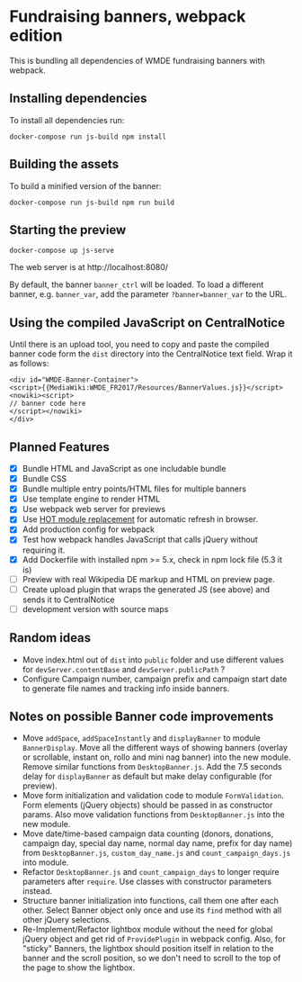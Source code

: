 # Fundraising banners, webpack edition

This is bundling all dependencies of WMDE fundraising banners with webpack.

## Installing dependencies
To install all dependencies run:

    docker-compose run js-build npm install

## Building the assets
To build a minified version of the banner:

    docker-compose run js-build npm run build

## Starting the preview

    docker-compose up js-serve

The web server is at http://localhost:8080/

By default, the banner `banner_ctrl` will be loaded. To load a different banner, e.g. `banner_var`, add the parameter `?banner=banner_var` to the URL.

## Using the compiled JavaScript on CentralNotice

Until there is an upload tool, you need to copy and paste the compiled banner code form the `dist` directory into the CentralNotice text field. Wrap it as follows:

    <div id="WMDE-Banner-Container">
    <script>{{MediaWiki:WMDE_FR2017/Resources/BannerValues.js}}</script>
    <nowiki><script>
    // banner code here
    </script></nowiki>
    </div>

## Planned Features
- [x] Bundle HTML and JavaScript as one includable bundle
- [x] Bundle CSS
- [x] Bundle multiple entry points/HTML files for multiple banners
- [x] Use template engine to render HTML
- [x] Use webpack web server for previews
- [x] Use [HOT module replacement](https://webpack.js.org/guides/hot-module-replacement/) for automatic refresh in browser.
- [x] Add production config for webpack
- [x] Test how webpack handles JavaScript that calls jQuery without requiring it.
- [x] Add Dockerfile with installed npm >= 5.x, check in npm lock file (5.3 it is)
- [ ] Preview with real Wikipedia DE markup and HTML on preview page.
- [ ] Create upload plugin that wraps the generated JS (see above) and sends it to CentralNotice
- [ ] development version with source maps

## Random ideas
* Move index.html out of `dist` into `public` folder and use different values for `devServer.contentBase` and `devServer.publicPath` ?
* Configure Campaign number, campaign prefix and campaign start date to generate file names and tracking info inside banners.

## Notes on possible Banner code improvements
* Move `addSpace`, `addSpaceInstantly` and `displayBanner` to module `BannerDisplay`. Move all the different ways of showing banners (overlay or scrollable, instant on, rollo and mini nag banner) into the new module. Remove similar functions from `DesktopBanner.js`. Add the 7.5 seconds delay for `displayBanner` as default but make delay configurable (for preview).
* Move form initialization and validation code to module `FormValidation`. Form elements (jQuery objects) should be passed in as constructor params. Also move validation functions from `DesktopBanner.js` into the new module.
* Move date/time-based campaign data counting (donors, donations, campaign day, special day name, normal day name, prefix for day name) from `DesktopBanner.js`, `custom_day_name.js` and `count_campaign_days.js` into module.
* Refactor `DesktopBanner.js` and `count_campaign_days` to longer require parameters after `require`. Use classes with constructor parameters instead.
* Structure banner initialization into functions, call them one after each other. Select Banner object only once and use its `find` method with all other jQuery selections.
* Re-Implement/Refactor lightbox module without the need for global jQuery object and get rid of `ProvidePlugin` in webpack config. Also, for "sticky" Banners, the lightbox should position itself in relation to the banner and the scroll position, so we don't need to scroll to the top of the page to show the lightbox.

